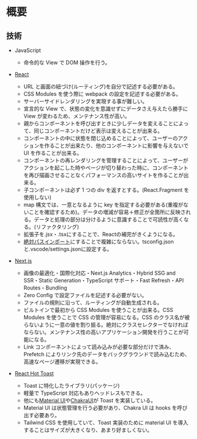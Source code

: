 # 概要

## 技術

- JavaScript

  - 命令的な View で DOM 操作を行う。

- [React](https://ja.reactjs.org/docs/getting-started.html)

  - URL と画面の紐づけ(ルーティング)を自分で記述する必要がある。
  - CSS Modules を使う際に webpack の設定を記述する必要がある。
  - サーバーサイドレンダリングを実現する事が難しい。
  - 宣言的な View で、状態の変化を意識せずにデータさえ与えたら勝手に View が変わるため、メンテナンス性が高い。
  - 親からコンポーネントを呼び出すときに少しデータを変えることによって、同じコンポーネントだけど表示は変えることが出来る。
  - コンポーネントの中に状態を閉じ込めることによって、ユーザーのアクションを作ることが出来たり、他のコンポーネントに影響を与えないで UI を作ることが出来る。
  - コンポーネントの再レンダリングを管理することによって、ユーザーがアクションを起こした時やページが切り替わった時に、コンポーネントを再び描画させることなくパフォーマンスの高いサイトを作ることが出来る。
  - 子コンポーネントは必ず 1 つの div を返すとする。(React.Fragment を使用しない)
  - map 構文では、一意となるように key を指定する必要がある(重複がないことを確認するため)。データの増減が容易＋修正が全箇所に反映される。データと処理の部分は分けるように意識することで可読性が高くなる。(リファクタリング)
  - 拡張子を.jsx・.tsxにすることで、Reactの補完がきくようになる。
  - [絶対パスインポート](https://nextjs.org/docs/advanced-features/module-path-aliases)にすることで複雑にならない。tsconfig.jsonと.vscode/settings.jsonに設定する。

- [Next.js](https://nextjs.org/docs)

  - 画像の最適化・国際化対応・Next.js Analytics・Hybrid SSG and SSR・Static Generation・TypeScript サポート・Fast Refresh・API Routes・Bundling
  - Zero Config で設定ファイルを記述する必要がない。
  - ファイルの規則に沿って、ルーティングが自動生成される。
  - ビルトインで最初から CSS Modules を使うことが出来る。CSS Modules を使うことで CSS の管理が容易になる。CSS のクラス名が被らないように一意の値を割り振る。絶対にクラスセレクターでなければならない。メンテナンス性の高いアプリケーション開発を行うことが可能になる。
  - Link コンポーネントによって読み込みが必要な部分だけで済み、Prefetch によりリンク先のデータをバックグラウンドで読み込むため、高速なページ遷移が実現できる。

- [React Hot Toast](https://react-hot-toast.com/)
  - Toast に特化したライブラリ(パッケージ)
  - 軽量で TypeScript 対応もありヘッドレスもできる。
  - 他にも[Material UI](https://material-ui.com/ja/components/snackbars/)や[ChakraUI](https://chakra-ui.com/docs/feedback/toast)が Toast を実装している。
  - Material UI は状態管理を行う必要があり、Chakra UI は hooks を呼び出す必要あり。
  - Tailwind CSS を使用していて、Toast 実装のために material UI を導入することはサイズが大きくなり、あまり好ましくない。
